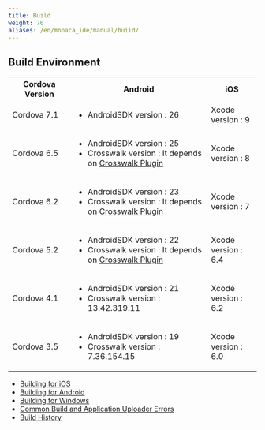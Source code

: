 ```yaml
---
title: Build
weight: 70
aliases: /en/monaca_ide/manual/build/
---
```


## Build Environment

<table>
    <tr>
        <th width="25%">Cordova Version</th>
        <th>Android</th>
        <th width="20%">iOS</th>
    </tr>
    <tr>
        <td>Cordova 7.1</td>
        <td>
            <ul>
                <li>AndroidSDK version : 26</li>
            </ul>
        </td>
        <td>Xcode version : 9</td>
    </tr>
    <tr>
        <td>Cordova 6.5</td>
        <td>
            <ul>
                <li>AndroidSDK version : 25</li>
                <li>Crosswalk version : It depends on <a href="/en/reference/cordova_6.5/crosswalk/">Crosswalk Plugin</a></li>
            </ul>
        </td>
        <td>Xcode version : 8</td>
    </tr>
    <tr>
        <td>Cordova 6.2</td>
        <td>
            <ul>
                <li>AndroidSDK version : 23</li>
                <li>Crosswalk version : It depends on <a href="/en/reference/cordova_6.2/crosswalk/">Crosswalk Plugin</a></li>
            </ul>
        </td>
        <td>Xcode version : 7</td>
    </tr>
    <tr>
        <td>Cordova 5.2</td>
        <td>
            <ul>
                <li>AndroidSDK version : 22</li>
                <li>Crosswalk version : It depends on <a href="/en/reference/cordova_5.2/crosswalk/">Crosswalk Plugin</a></li>
            </ul>
        </td>
        <td>Xcode version : 6.4</td>
    </tr>
    <tr>
        <td>Cordova 4.1</td>
        <td>
            <ul>
                <li>AndroidSDK version : 21</li>
                <li>Crosswalk version : 13.42.319.11</li>
            </ul>
        </td>
        <td>Xcode version : 6.2</td>
    </tr>
    <tr>
        <td>Cordova 3.5</td>
        <td>
            <ul>
                <li>AndroidSDK version : 19</li>
                <li>Crosswalk version : 7.36.154.15</li>
            </ul>
        </td>
        <td>Xcode version : 6.0</td>
    </tr>
</table>

- [Building for iOS](ios/)
- [Building for Android](build_android/)
- [Building for Windows](build_winrt/)
- [Common Build and Application Uploader Errors](build_error/)
- [Build History](build_history/)
